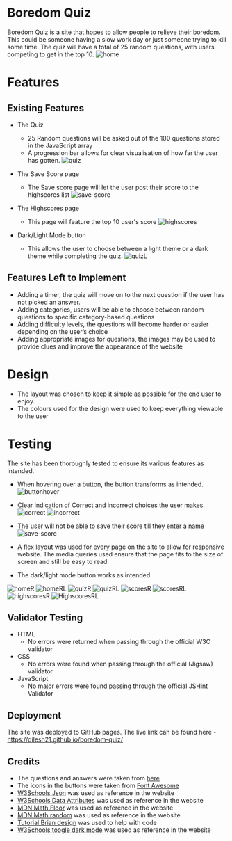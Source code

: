 # Boredom Quiz

Boredom Quiz is a site that hopes to allow people to relieve their boredom. This could be someone having a slow work day or just someone trying to kill some time.
The quiz will have a total of 25 random questions, with users competing to get in the top 10.
![home](https://user-images.githubusercontent.com/20689249/204055513-9795d08f-45e5-46a4-804b-8b03d1d4ac98.png)


# Features
## Existing Features
+ The Quiz
	+ 25 Random questions will be asked out of the 100 questions stored in the JavaScript array
	+ A progression bar allows for clear visualisation of how far the user has gotten.
![quiz](https://user-images.githubusercontent.com/20689249/204055653-d6937f69-b8c7-4689-a5c2-a11505e2d252.png)


+ The Save Score page
	+ The Save score page will let the user post their score to the highscores list 
![save-score](https://user-images.githubusercontent.com/20689249/204055890-546f03b8-6378-4420-8824-811660b02c5a.png)


+ The Highscores page
	+ This page will feature the top 10 user's score
![highscores](https://user-images.githubusercontent.com/20689249/204055801-ee9d30b7-2094-4c3d-9af3-8fcd84751921.png)

+ Dark/Light Mode button
	+ This allows the user to choose between a light theme or a dark theme while completing the quiz.
![quizL](https://user-images.githubusercontent.com/20689249/204055727-f12f4c72-93db-4998-aeb7-1739181ca83c.png)


## Features Left to Implement
+ Adding a timer, the quiz will move on to the next question if the user has not picked an answer.
+ Adding categories, users will be able to choose between random questions to specific category-based questions
+ Adding difficulty levels, the questions will become harder or easier depending on the user’s choice
+ Adding appropriate images for questions, the images may be used to provide clues and improve the appearance of the website

# Design
+ The layout was chosen to keep it simple as possible for the end user to enjoy.
+ The colours used for the design were used to keep everything viewable to the user

# Testing
The site has been thoroughly tested to ensure its various features as intended.

+ When hovering over a button, the button transforms as intended.
![buttonhover](https://user-images.githubusercontent.com/20689249/204055954-1379e2c1-3549-4ce5-8e9f-0131bc9b2957.png)

+ Clear indication of Correct and incorrect choices the user makes.
![correct](https://user-images.githubusercontent.com/20689249/204056023-9127517f-67cd-4be8-9c6c-43682aa21346.png)
![incorrect](https://user-images.githubusercontent.com/20689249/204056073-87534de2-c452-4616-83f4-bbfb900e9e83.png)

+ The user will not be able to save their score till they enter a name
![save-score](https://user-images.githubusercontent.com/20689249/194716121-ee6a6eb9-d742-46f5-8f3e-13ed7a98f4bf.png)

+ A flex layout was used for every page on the site to allow for responsive website. The media queries used ensure that the page fits to the size of screen and still be easy to read.
+ The dark/light mode button works as intended

![homeR](https://user-images.githubusercontent.com/20689249/204057288-5c65518c-bc59-4d88-9f89-ba209cf7b585.png)
![homeRL](https://user-images.githubusercontent.com/20689249/204057298-a3500c7c-251f-4c1d-81df-13beb425cda9.png)
![quizR](https://user-images.githubusercontent.com/20689249/204057312-8bd40e5a-52fc-4895-af82-2468e220afdd.png)
![quizRL](https://user-images.githubusercontent.com/20689249/204057313-b5da0766-6813-44cc-bed0-e61c028f4d45.png)
![scoresR](https://user-images.githubusercontent.com/20689249/204057326-09fec03a-ccfa-4002-8bd7-16ed19081042.png)
![scoresRL](https://user-images.githubusercontent.com/20689249/204057330-69a5c1be-9b29-4cd0-bd5c-9c994fb09dac.png)
![highscoresR](https://user-images.githubusercontent.com/20689249/204057333-23229e58-3692-495c-9c9a-351f0647c307.png)
![HighscoresRL](https://user-images.githubusercontent.com/20689249/204057336-809d1b11-aaac-4390-afb7-61d36583f797.png)


## Validator Testing
+ HTML
	+ No errors were returned when passing through the official W3C validator
+ CSS
	+ No errors were found when passing through the official (Jigsaw) validator
+ JavaScript
	+ No major errors were found passing through the official JSHint Validator

## Deployment

The site was deployed to GitHub pages.
The live link can be found here - https://dilesh21.github.io/boredom-quiz/ 

## Credits
+ The questions and answers were taken from [here](https://www.quiztriviagames.com/multiple-choice-trivia-questions/)
+ The icons in the buttons were taken from [Font Awesome](https://fontawesome.com/)
+ [W3Schools Json](https://www.w3schools.com/js/js_json.asp) was used as reference in the website
+ [W3Schools Data Attributes](https://www.w3schools.com/tags/att_global_data.asp) was used as reference in the website
+ [MDN Math.Floor](https://developer.mozilla.org/en-US/docs/Web/JavaScript/Reference/Global_Objects/Math/floor) was used as reference in the website
+ [MDN Math.random](https://developer.mozilla.org/en-US/docs/Web/JavaScript/Reference/Global_Objects/Math/random) was used as reference in the website
+ [Tutorial Brian design](https://www.youtube.com/watch?v=f4fB9Xg2JEY) was used to help with code
+ [W3Schools toogle dark mode](https://www.w3schools.com/howto/howto_js_toggle_dark_mode.asp) was used as reference in the website
